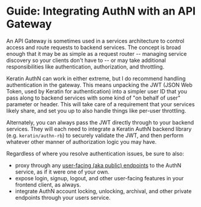 # Guide: Integrating AuthN with an API Gateway

An API Gateway is sometimes used in a services architecture to control access and route requests to backend services. The concept is broad enough that it may be as simple as a request router -- managing service discovery so your clients don't have to -- or may take additional responsibilities like authentication, authorization, and throttling.

Keratin AuthN can work in either extreme, but I do recommend handling authentication in the gateway. This means unpacking the JWT (JSON Web Token, used by Keratin for authentication) into a simpler user ID that you pass along to backend services with some kind of "on behalf of user" parameter or header. This will take care of a requirement that your services likely share, and set you up to also handle things like per-user throttling.

Alternately, you can always pass the JWT directly through to your backend services. They will each need to integrate a Keratin AuthN backend library (e.g. `keratin/authn-rb`) to securely validate the JWT, and then perform whatever other manner of authorization logic you may have.

Regardless of where you resolve authentication issues, be sure to also:

* proxy through any [user-facing (aka public) endpoints](api.md) to the AuthN service, as if it were one of your own.
* expose login, signup, logout, and other user-facing features in your frontend client, as always.
* integrate AuthN account locking, unlocking, archival, and other private endpoints through your users service.

